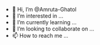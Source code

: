 - 👋 Hi, I’m @Amruta-Ghatol
- 👀 I’m interested in ...
- 🌱 I’m currently learning ...
- 💞️ I’m looking to collaborate on ...
- 📫 How to reach me ...

<!---
Amruta-Ghatol/Amruta-Ghatol is a ✨ special ✨ repository because its `README.md` (this file) appears on your GitHub profile.
You can click the Preview link to take a look at your changes.
--->

